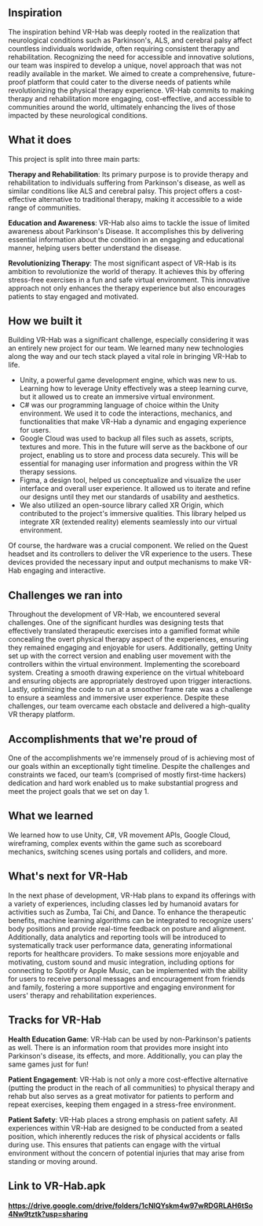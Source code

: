 ## Inspiration
The inspiration behind VR-Hab was deeply rooted in the realization that neurological conditions such as Parkinson's, ALS, and cerebral palsy affect countless individuals worldwide, often requiring consistent therapy and rehabilitation. Recognizing the need for accessible and innovative solutions, our team was inspired to develop a unique, novel approach that was not readily available in the market. We aimed to create a comprehensive, future-proof platform that could cater to the diverse needs of patients while revolutionizing the physical therapy experience. VR-Hab commits to making therapy and rehabilitation more engaging, cost-effective, and accessible to communities around the world, ultimately enhancing the lives of those impacted by these neurological conditions.

## What it does
This project is split into three main parts: 

**Therapy and Rehabilitation**: Its primary purpose is to provide therapy and rehabilitation to individuals suffering from Parkinson's disease, as well as similar conditions like ALS and cerebral palsy. This project offers a cost-effective alternative to traditional therapy, making it accessible to a wide range of communities.

**Education and Awareness**: VR-Hab also aims to tackle the issue of limited awareness about Parkinson's Disease. It accomplishes this by delivering essential information about the condition in an engaging and educational manner, helping users better understand the disease.

**Revolutionizing Therapy**: The most significant aspect of VR-Hab is its ambition to revolutionize the world of therapy. It achieves this by offering stress-free exercises in a fun and safe virtual environment. This innovative approach not only enhances the therapy experience but also encourages patients to stay engaged and motivated.

## How we built it
Building VR-Hab was a significant challenge, especially considering it was an entirely new project for our team. We learned many new technologies along the way and our tech stack played a vital role in bringing VR-Hab to life. 

- Unity, a powerful game development engine, which was new to us. Learning how to leverage Unity effectively was a steep learning curve, but it allowed us to create an immersive virtual environment. 
- C# was our programming language of choice within the Unity environment. We used it to code the interactions, mechanics, and functionalities that make VR-Hab a dynamic and engaging experience for users.
- Google Cloud was used to backup all files such as assets, scripts, textures and more. This in the future will serve as the backbone of our project, enabling us to store and process data securely. This will be essential for managing user information and progress within the VR therapy sessions.
- Figma, a design tool, helped us conceptualize and visualize the user interface and overall user experience. It allowed us to iterate and refine our designs until they met our standards of usability and aesthetics.
- We also utilized an open-source library called XR Origin, which contributed to the project's immersive qualities. This library helped us integrate XR (extended reality) elements seamlessly into our virtual environment.

Of course, the hardware was a crucial component. We relied on the Quest headset and its controllers to deliver the VR experience to the users. These devices provided the necessary input and output mechanisms to make VR-Hab engaging and interactive.

## Challenges we ran into
Throughout the development of VR-Hab, we encountered several challenges. One of the significant hurdles was designing tests that effectively translated therapeutic exercises into a gamified format while concealing the overt physical therapy aspect of the experiences, ensuring they remained engaging and enjoyable for users. Additionally, getting Unity set up with the correct version and enabling user movement with the controllers within the virtual environment. Implementing the scoreboard system. 
Creating a smooth drawing experience on the virtual whiteboard and ensuring objects are appropriately destroyed upon trigger interactions. Lastly, optimizing the code to run at a smoother frame rate was a challenge to ensure a seamless and immersive user experience. Despite these challenges, our team overcame each obstacle and delivered a high-quality VR therapy platform.

## Accomplishments that we're proud of
One of the accomplishments we're immensely proud of is achieving most of our goals within an exceptionally tight timeline. Despite the challenges and constraints we faced, our team’s (comprised of mostly first-time hackers) dedication and hard work enabled us to make substantial progress and meet the project goals that we set on day 1.

## What we learned
We learned how to use Unity, C#, VR movement APIs, Google Cloud, wireframing, complex events within the game such as scoreboard mechanics, switching scenes using portals and colliders, and more.  

## What's next for VR-Hab
In the next phase of development, VR-Hab plans to expand its offerings with a variety of experiences, including classes led by humanoid avatars for activities such as Zumba, Tai Chi, and Dance. To enhance the therapeutic benefits, machine learning algorithms can be integrated to recognize users' body positions and provide real-time feedback on posture and alignment. Additionally, data analytics and reporting tools will be introduced to systematically track user performance data, generating informational reports for healthcare providers. To make sessions more enjoyable and motivating, custom sound and music integration, including options for connecting to Spotify or Apple Music, can be implemented with the ability for users to receive personal messages and encouragement from friends and family, fostering a more supportive and engaging environment for users' therapy and rehabilitation experiences.


## Tracks for VR-Hab
**Health Education Game**: VR-Hab can be used by non-Parkinson's patients as well. There is an information room that provides more insight into Parkinson's disease, its effects, and more. Additionally, you can play the same games just for fun!

**Patient Engagement**: VR-Hab is not only a more cost-effective alternative (putting the product in the reach of all communities) to physical therapy and rehab but also serves as a great motivator for patients to perform and repeat exercises, keeping them engaged in a stress-free environment.
 
**Patient Safety**: VR-Hab places a strong emphasis on patient safety. All experiences within VR-Hab are designed to be conducted from a seated position, which inherently reduces the risk of physical accidents or falls during use. This ensures that patients can engage with the virtual environment without the concern of potential injuries that may arise from standing or moving around.


## Link to VR-Hab.apk
#### https://drive.google.com/drive/folders/1cNlQYskm4w97wRDGRLAH6tSo4Nw9tztk?usp=sharing

